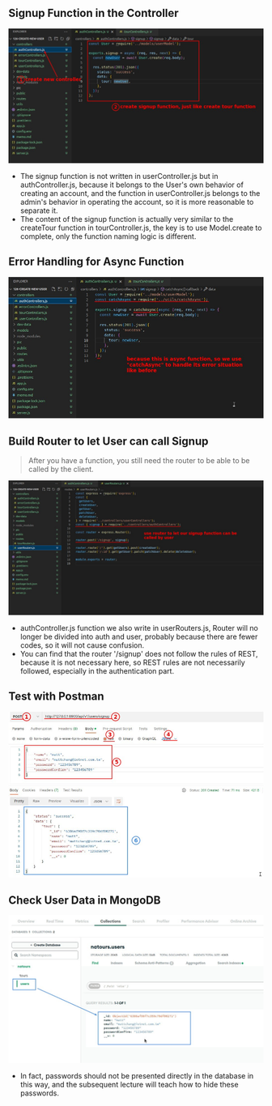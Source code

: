## **Signup Function in the Controller**

![Alt authControllers.js](pic/01.jpg)

- The signup function is not written in userController.js but in authController.js, because it belongs to the User's own behavior of creating an account, and the function in userController.js belongs to the admin's behavior in operating the account, so it is more reasonable to separate it.
- The content of the signup function is actually very similar to the createTour function in tourController.js, the key is to use Model.create to complete, only the function naming logic is different.

## **Error Handling for Async Function**

![Alt error handler for async](pic/02.jpg)

## **Build Router to let User can call Signup**

> After you have a function, you still need the router to be able to be called by the client.

![Alt build router](pic/03.jpg)

- authController.js function we also write in userRouters.js, Router will no longer be divided into auth and user, probably because there are fewer codes, so it will not cause confusion.
- You can find that the router '/signup' does not follow the rules of REST, because it is not necessary here, so REST rules are not necessarily followed, especially in the authentication part.

## **Test with Postman**

![Alt signup with postman](pic/04.jpg)

## **Check User Data in MongoDB**

![Alt check in MongoDB](pic/05.jpg)

- In fact, passwords should not be presented directly in the database in this way, and the subsequent lecture will teach how to hide these passwords.
